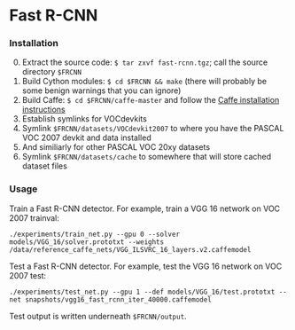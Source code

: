 # Fast R-CNN

### Installation

0. Extract the source code: `$ tar zxvf fast-rcnn.tgz`; call the source directory `$FRCNN`
0. Build Cython modules: `$ cd $FRCNN && make` (there will probably be some benign warnings that you can ignore)
0. Build Caffe: `$ cd $FRCNN/caffe-master` and follow the [Caffe installation instructions](http://caffe.berkeleyvision.org/installation.html)
0. Establish symlinks for VOCdevkits
  0. Symlink `$FRCNN/datasets/VOCdevkit2007` to where you have the PASCAL VOC 2007 devkit and data installed
  0. And similiarly for other PASCAL VOC 20xy datasets
  0. Symlink `$FRCNN/datasets/cache` to somewhere that will store cached dataset files
 
### Usage

Train a Fast R-CNN detector. For example, train a VGG 16 network on VOC 2007 trainval:

`./experiments/train_net.py --gpu 0 --solver models/VGG_16/solver.prototxt --weights /data/reference_caffe_nets/VGG_ILSVRC_16_layers.v2.caffemodel`

Test a Fast R-CNN detector. For example, test the VGG 16 network on VOC 2007 test:

`./experiments/test_net.py --gpu 1 --def models/VGG_16/test.prototxt --net snapshots/vgg16_fast_rcnn_iter_40000.caffemodel`

Test output is written underneath `$FRCNN/output`.

